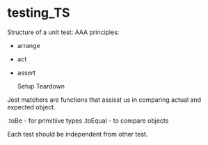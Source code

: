 # testing_TS

Structure of a unit test:
  AAA principles:
- arrange
- act
- assert

  Setup
  Teardown


Jest matchers are functions that assisst us in comparing actual and expected object.

.toBe - for primitiive types
.toEqual - to compare objects

Each test should be independent from other test.
